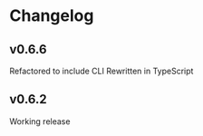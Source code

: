 # Changelog

## v0.6.6

Refactored to include CLI
Rewritten in TypeScript

## v0.6.2

Working release